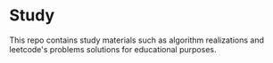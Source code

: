 # Study

This repo contains study materials such as algorithm realizations and leetcode's problems solutions for educational purposes.
